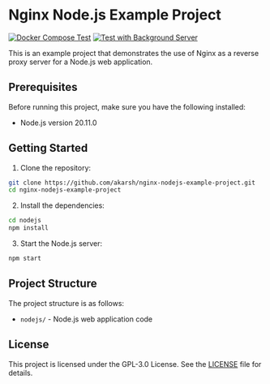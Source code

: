 # Nginx Node.js Example Project

[![Docker Compose Test](https://github.com/akarsh/nginx-nodejs-example-project/actions/workflows/docker-compose-test.yml/badge.svg?branch=main)](https://github.com/akarsh/nginx-nodejs-example-project/actions/workflows/docker-compose-test.yml) [![Test with Background Server](https://github.com/akarsh/nginx-nodejs-example-project/actions/workflows/test-with-background-server.yml/badge.svg)](https://github.com/akarsh/nginx-nodejs-example-project/actions/workflows/test-with-background-server.yml)

This is an example project that demonstrates the use of Nginx as a reverse proxy server for a Node.js web application.

## Prerequisites

Before running this project, make sure you have the following installed:

- Node.js version 20.11.0

## Getting Started

1. Clone the repository:

```bash
git clone https://github.com/akarsh/nginx-nodejs-example-project.git
cd nginx-nodejs-example-project
```

2. Install the dependencies:

```bash
cd nodejs
npm install
```

3. Start the Node.js server:

```bash
npm start
```

## Project Structure

The project structure is as follows:

- `nodejs/` - Node.js web application code

## License

This project is licensed under the GPL-3.0 License. See the [LICENSE](LICENSE) file for details.
